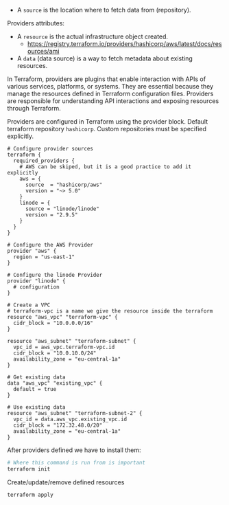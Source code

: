 - A `source` is the location where to fetch data from (repository).

Providers attributes:
- A `resource` is the actual infrastructure object created.
  - https://registry.terraform.io/providers/hashicorp/aws/latest/docs/resources/ami
- A `data` (data source) is a way to fetch metadata about existing resources.

In Terraform, providers are plugins that enable interaction with APIs of various services, platforms, or systems. They are essential because they manage the resources defined in Terraform configuration files. Providers are responsible for understanding API interactions and exposing resources through Terraform.

Providers are configured in Terraform using the provider block.
Default terraform repository `hashicorp`.
Custom repositories must be specified explicitly.
```hcl
# Configure provider sources
terraform {
  required_providers {
    # AWS can be skiped, but it is a good practice to add it explicitly
    aws = {
      source  = "hashicorp/aws"
      version = "~> 5.0"
    }
    linode = {
      source = "linode/linode"
      version = "2.9.5"
    }
  }
}

# Configure the AWS Provider
provider "aws" {
  region = "us-east-1"
}

# Configure the linode Provider
provider "linode" {
  # configuration
}

# Create a VPC
# terraform-vpc is a name we give the resource inside the terraform
resource "aws_vpc" "terraform-vpc" {
  cidr_block = "10.0.0.0/16"
}

resource "aws_subnet" "terraform-subnet" {
  vpc_id = aws_vpc.terraform-vpc.id
  cidr_block = "10.0.10.0/24"
  availability_zone = "eu-central-1a"
}

# Get existing data
data "aws_vpc" "existing_vpc" {
  default = true
}

# Use existing data
resource "aws_subnet" "terraform-subnet-2" {
  vpc_id = data.aws_vpc.existing_vpc.id
  cidr_block = "172.32.48.0/20"
  availability_zone = "eu-central-1a"
}
```

After providers defined we have to install them:
```bash
# Where this command is run from is important
terraform init
```

Create/update/remove defined resources
```bash
terraform apply
```

